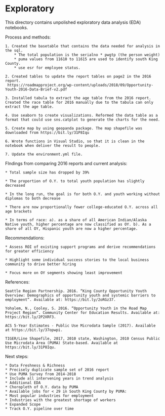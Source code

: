 # Exploratory

This directory contains unpolished exploratory data analysis (EDA) notebooks.

Process and methods: 

    1. Created the basetable that contains the data needed for analysis in the sql. 
        * The total population is the serialno * pwgtp (the person weight)
        * puma values from 11610 to 11615 are used to identify south King County.
        * use esr for employee status.

    2. Created tables to update the report tables on page2 in the 2016 report. 
     https://roadmapproject.org/wp-content/uploads/2018/09/Opportunity-Youth-2016-Data-Brief-v2.pdf

    3. Installed tabula to extract the age table from the 2016 report. Created the race table for 2016 manually due to the tabula can only extract the age table. 

    4. Use seaborn to create visualizations. Reformed the data table as a format that could use sns.catplot to generate the charts for the need. 

    5. Create map by using geopanda package. The map shapefile was downloaded from https://bit.ly/31P8Iqu

    6. Wrote functions in Visual Studio, so that it is clean in the notebook when deliver the result to people.

    7. Update the environment.yml file. 


FIndings from comparing 2016 reports and current analysis:

    * Total sample size has dropped by 39%

    * The proportion of O.Y. to total youth population has slightly decreased

    * In the long run, the goal is for both O.Y. and youth working without diplomas to both decrease 

    * There are now proportionally fewer college-educated O.Y. across all age brackets
    
    * In terms of race: a). as a share of all American Indian/Alaska Native youth, higher percentage are now classified as OY. b). As a share of all OY, Hispanic youth are now a higher percentage. 

    
    
Recommendations:
    
    * Assess ROI of existing support programs and derive recommendations for greater efficiency

    * Highlight some individual success stories to the local business community to drive better hiring

    * Focus more on OY segments showing least improvement


References: 

    Seattle Region Partnership. 2016. “King County Opportunity Youth Overview: Demographics of opportunity youth and systemic barriers to employment”. Available at: https://bit.ly/2oRGz37.

    Yohalem, N., Cooley, S. 2016. “Opportunity Youth in the Road Map Project Region”. Community Center for Education Results. Available at: https://bit.ly/2P2XRF3.

    ACS 5-Year Estimates - Public Use Microdata Sample (2017). Available at https://bit.ly/37opwpi. 

    TIGER/Line Shapefile, 2017, 2010 state, Washington, 2010 Census Public Use Microdata Area (PUMA) State-based. Available at https://bit.ly/31P8Iqu.
    
    
Next steps: 

    * Data Freshness & Richness
    * Precisely duplicate sample set of 2016 report
    * Use PUMA Survey from 2014-2018
    * Include all intervening years in trend analysis
    * Additional EDA
    * Choropleth of O.Y. data by PUMA 
    * Available jobs for < 29 in South King County by PUMA:
    * Most popular industries for employment
    * Industries with the greatest shortage of workers
    * Expanded Scope
    * Track O.Y. pipeline over time
